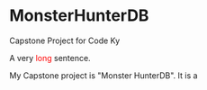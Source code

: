 # MonsterHunterDB

Capstone Project for Code Ky

A very <span style='color: red;'>long</span> sentence.


My Capstone project is "Monster HunterDB". It is a 
